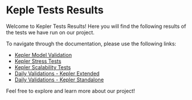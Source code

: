# Keple Tests Results

Welcome to Kepler Tests Results! Here you will find the following results of the tests we have run on our project.

To navigate through the documentation, please use the following links:

- [Kepler Model Validation](kepler-model-validation.md)
- [Kepler Stress Tests](kepler-stress-test-metrics.md)
- [Kepler Scalability Tests](kepler-scalability-test-metrics.md)
- [Daily Validations - Kepler Extended](daily-validations/extended-validation-report.md)
- [Daily Validations - Kepler Standalone](daily-validations/standalone-validation-report.md)


Feel free to explore and learn more about our project!
